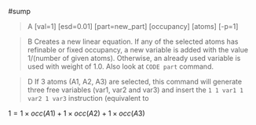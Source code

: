 #sump

>A [val=1] [esd=0.01] [part=new_part] [occupancy] [atoms] [-p=1]

>B Creates a new linear equation. If any of the selected atoms has refinable or fixed occupancy, a new variable is added with the value 1/(number of given atoms). Otherwise, an already used variable is used with weight of 1.0. Also look at `CODE part` command.

>D If 3 atoms (A1, A2, A3) are selected, this command will generate three free variables (var1, var2 and var3) and insert the `1 1 var1 1 var2 1 var3` instruction (equivalent to

$1 = 1 \times occ(A1) + 1 \times occ(A2) + 1 \times occ(A3)$
